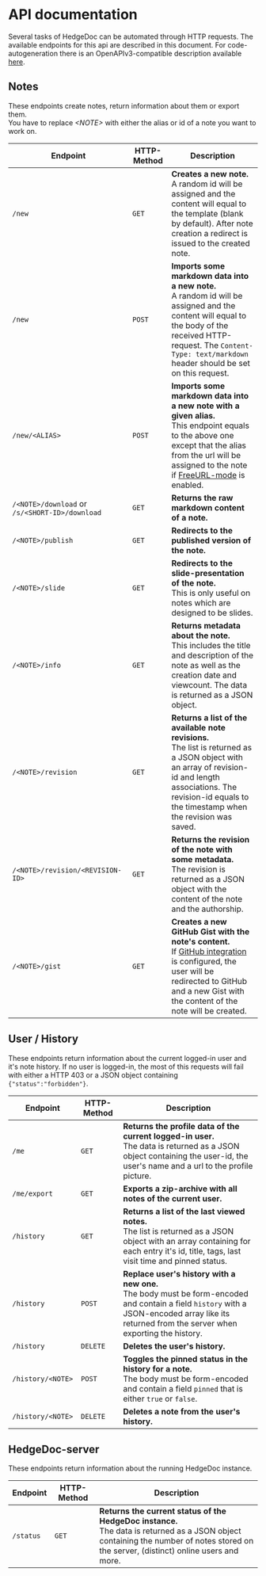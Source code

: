 # API documentation
Several tasks of HedgeDoc can be automated through HTTP requests.
The available endpoints for this api are described in this document.
For code-autogeneration there is an OpenAPIv3-compatible description available [here](openapi.yml).

## Notes
These endpoints create notes, return information about them or export them.  
You have to replace *\<NOTE\>* with either the alias or id of a note you want to work on. 

| Endpoint                                       | HTTP-Method | Description                                                                                                                                                                                                                                                  |
| ---------------------------------------------- | ----------- | ------------------------------------------------------------------------------------------------------------------------------------------------------------------------------------------------------------------------------------------------------------ |
| `/new`                                         | `GET`       | **Creates a new note.**<br>A random id will be assigned and the content will equal to the template (blank by default). After note creation a redirect is issued to the created note.                                                                         |
| `/new`                                         | `POST`      | **Imports some markdown data into a new note.**<br>A random id will be assigned and the content will equal to the body of the received HTTP-request. The `Content-Type: text/markdown` header should be set on this request.                                 |
| `/new/<ALIAS>`                                 | `POST`      | **Imports some markdown data into a new note with a given alias.**<br>This endpoint equals to the above one except that the alias from the url will be assigned to the note if [FreeURL-mode](../configuration-env-vars.md#users-and-privileges) is enabled. |
| `/<NOTE>/download` or `/s/<SHORT-ID>/download` | `GET`       | **Returns the raw markdown content of a note.**                                                                                                                                                                                                              |
| `/<NOTE>/publish`                              | `GET`       | **Redirects to the published version of the note.**                                                                                                                                                                                                          |
| `/<NOTE>/slide`                                | `GET`       | **Redirects to the slide-presentation of the note.**<br>This is only useful on notes which are designed to be slides.                                                                                                                                        |
| `/<NOTE>/info`                                 | `GET`       | **Returns metadata about the note.**<br>This includes the title and description of the note as well as the creation date and viewcount. The data is returned as a JSON object.                                                                               |
| `/<NOTE>/revision`                             | `GET`       | **Returns a list of the available note revisions.**<br>The list is returned as a JSON object with an array of revision-id and length associations. The revision-id equals to the timestamp when the revision was saved.                                      |
| `/<NOTE>/revision/<REVISION-ID>`               | `GET`       | **Returns the revision of the note with some metadata.**<br>The revision is returned as a JSON object with the content of the note and the authorship.                                                                                                       |
| `/<NOTE>/gist`                                 | `GET`       | **Creates a new GitHub Gist with the note's content.**<br>If [GitHub integration](../configuration-env-vars.md#github-login) is configured, the user will be redirected to GitHub and a new Gist with the content of the note will be created.               |

## User / History
These endpoints return information about the current logged-in user and it's note history. If no user is logged-in, the most of this requests will fail with either a HTTP 403 or a JSON object containing `{"status":"forbidden"}`.

| Endpoint          | HTTP-Method | Description                                                                                                                                                                                       |
| ----------------- | ----------- | ------------------------------------------------------------------------------------------------------------------------------------------------------------------------------------------------- |
| `/me`             | `GET`       | **Returns the profile data of the current logged-in user.**<br>The data is returned as a JSON object containing the user-id, the user's name and a url to the profile picture.                    |
| `/me/export`      | `GET`       | **Exports a zip-archive with all notes of the current user.**                                                                                                                                     |
| `/history`        | `GET`       | **Returns a list of the last viewed notes.**<br>The list is returned as a JSON object with an array containing for each entry it's id, title, tags, last visit time and pinned status.            |
| `/history`        | `POST`      | **Replace user's history with a new one.**<br>The body must be form-encoded and contain a field `history` with a JSON-encoded array like its returned from the server when exporting the history. |
| `/history`        | `DELETE`    | **Deletes the user's history.**                                                                                                                                                                   |
| `/history/<NOTE>` | `POST`      | **Toggles the pinned status in the history for a note.**<br>The body must be form-encoded and contain a field `pinned` that is either `true` or `false`.                                          |
| `/history/<NOTE>` | `DELETE`    | **Deletes a note from the user's history.**                                                                                                                                                       |

## HedgeDoc-server
These endpoints return information about the running HedgeDoc instance.

| Endpoint  | HTTP-Method | Description                                                                                                                                                                            |
| --------- | ----------- | -------------------------------------------------------------------------------------------------------------------------------------------------------------------------------------- |
| `/status` | `GET`       | **Returns the current status of the HedgeDoc instance.**<br>The data is returned as a JSON object containing the number of notes stored on the server, (distinct) online users and more. |
